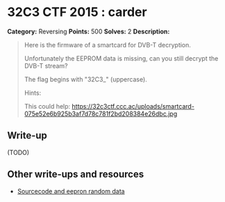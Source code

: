# 32C3 CTF 2015 : carder

**Category:** Reversing
**Points:** 500
**Solves:** 2
**Description:**

> Here is the firmware of a smartcard for DVB-T decryption.
> 
> 
> Unfortunately the EEPROM data is missing, can you still decrypt the DVB-T stream?
> 
> 
> The flag begins with "32C3_" (uppercase).
> 
> 
> Hints:
> 
> This could help: <https://32c3ctf.ccc.ac/uploads/smartcard-075e52e6b925b3af7d78c781f2bd208384e26dbc.jpg>


## Write-up

(TODO)

## Other write-ups and resources

* [Sourcecode and eepron random data](http://shells.aachen.ccc.de/~spq/carder_infos.tar.gz)
